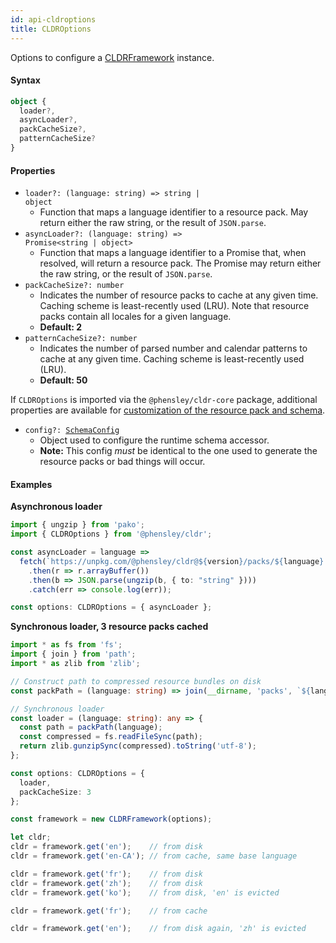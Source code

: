 ```yaml
---
id: api-cldroptions
title: CLDROptions
---
```


Options to configure a [CLDRFramework](api-cldrframework.html) instance.

#### Syntax

```typescript
object {
  loader?,
  asyncLoader?,
  packCacheSize?,
  patternCacheSize?
}
```

#### Properties
  - <code class="def">loader?: <span>(language: string) => string | object</span></code>
    - Function that maps a language identifier to a resource pack. May return either the raw string, or the result of `JSON.parse`.
  - <code class="def">asyncLoader?: <span>(language: string) => Promise&lt;string | object&gt;</span></code>
    - Function that maps a language identifier to a Promise that, when resolved, will return a resource pack. The Promise may return either the raw string, or the result of `JSON.parse`.
  - <code class="def">packCacheSize?: <span>number</span></code>
    - Indicates the number of resource packs to cache at any given time. Caching scheme is least-recently used (LRU). Note that resource packs contain all locales for a given language.
    - **Default: 2**
  - <code class="def">patternCacheSize?: <span>number</span></code>
    - Indicates the number of parsed number and calendar patterns to cache at any given time. Caching scheme is least-recently used (LRU).
    - **Default: 50**

If `CLDROptions` is imported via the `@phensley/cldr-core` package, additional properties are available for [customization of the resource pack and schema](https://github.com/phensley/cldr-engine-customization-example).

 - <code class="def">config?: <span>[SchemaConfig](api-schemaconfig.html)</span></code>
   - Object used to configure the runtime schema accessor.
   - **Note:** This config *must* be identical to the one used to generate the resource packs or bad things will occur.

#### Examples

**Asynchronous loader**

```typescript
import { ungzip } from 'pako';
import { CLDROptions } from '@phensley/cldr';

const asyncLoader = language =>
  fetch(`https://unpkg.com/@phensley/cldr@${version}/packs/${language}.json.gz`)
    .then(r => r.arrayBuffer())
    .then(b => JSON.parse(ungzip(b, { to: "string" })))
    .catch(err => console.log(err));

const options: CLDROptions = { asyncLoader };
```

**Synchronous loader, 3 resource packs cached**
```typescript
import * as fs from 'fs';
import { join } from 'path';
import * as zlib from 'zlib';

// Construct path to compressed resource bundles on disk
const packPath = (language: string) => join(__dirname, 'packs', `${language}.json.gz`);

// Synchronous loader
const loader = (language: string): any => {
  const path = packPath(language);
  const compressed = fs.readFileSync(path);
  return zlib.gunzipSync(compressed).toString('utf-8');
};

const options: CLDROptions = {
  loader,
  packCacheSize: 3
};

const framework = new CLDRFramework(options);

let cldr;
cldr = framework.get('en');    // from disk
cldr = framework.get('en-CA'); // from cache, same base language

cldr = framework.get('fr');    // from disk
cldr = framework.get('zh');    // from disk
cldr = framework.get('ko');    // from disk, 'en' is evicted

cldr = framework.get('fr');    // from cache

cldr = framework.get('en');    // from disk again, 'zh' is evicted
```
